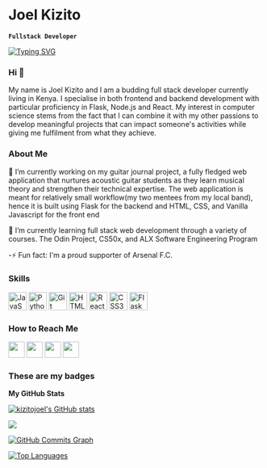 # Joel Kizito
**`Fullstack Developer`**

<a href="https://git.io/typing-svg"><img src="https://readme-typing-svg.demolab.com?font=Fira+Code&duration=4000&pause=1000&color=095AFF&width=435&lines=Full+Stack+Web+Developer;Experienced+in+Node.js+and+Flask" alt="Typing SVG" /></a>

### Hi 👋
My name is Joel Kizito and I am a budding full stack developer currently living in Kenya. I specialise in both frontend and backend development with particular proficiency in Flask, Node.js and React. My interest in computer science stems from the fact that I can combine it with my other passions to develop meaningful projects that can impact someone's activities while giving me fulfilment from what they achieve.

### About Me

🔭 I’m currently working on my guitar journal project, a fully fledged web application that nurtures acoustic guitar students as they learn musical theory and strengthen their technical expertise. The web application is meant for relatively small workflow(my two mentees from my local band), hence it is built using Flask for the backend and HTML, CSS, and Vanilla Javascript for the front end

🌱 I’m currently learning full stack web development through a variety of courses. The Odin Project, CS50x, and ALX Software Engineering Program

-⚡ Fun fact: I'm a proud supporter of Arsenal F.C.


### Skills


<p align="left">
<a href="https://developer.mozilla.org/en-US/docs/Web/JavaScript" target="_blank" rel="noreferrer"><img src="https://raw.githubusercontent.com/danielcranney/readme-generator/main/public/icons/skills/javascript-colored.svg" width="36" height="36" alt="JavaScript" /></a>
<a href="https://www.python.org/" target="_blank" rel="noreferrer"><img src="https://raw.githubusercontent.com/danielcranney/readme-generator/main/public/icons/skills/python-colored.svg" width="36" height="36" alt="Python" /></a>
<a href="https://git-scm.com/" target="_blank" rel="noreferrer"><img src="https://raw.githubusercontent.com/danielcranney/readme-generator/main/public/icons/skills/git-colored.svg" width="36" height="36" alt="Git" /></a>
<a href="https://developer.mozilla.org/en-US/docs/Glossary/HTML5" target="_blank" rel="noreferrer"><img src="https://raw.githubusercontent.com/danielcranney/readme-generator/main/public/icons/skills/html5-colored.svg" width="36" height="36" alt="HTML5" /></a>
<a href="https://reactjs.org/" target="_blank" rel="noreferrer"><img src="https://raw.githubusercontent.com/danielcranney/readme-generator/main/public/icons/skills/react-colored.svg" width="36" height="36" alt="React" /></a>
<a href="https://www.w3.org/TR/CSS/#css" target="_blank" rel="noreferrer"><img src="https://raw.githubusercontent.com/danielcranney/readme-generator/main/public/icons/skills/css3-colored.svg" width="36" height="36" alt="CSS3" /></a>
<a href="https://flask.palletsprojects.com/en/2.0.x/" target="_blank" rel="noreferrer"><img src="https://raw.githubusercontent.com/danielcranney/readme-generator/main/public/icons/skills/flask-colored.svg" width="36" height="36" alt="Flask" /></a>
</p>


### How to Reach Me

<p align="left"> <a href="https://discord.com/users/The Skipper#5224" target="_blank" rel="noreferrer"><img src="https://raw.githubusercontent.com/danielcranney/readme-generator/main/public/icons/socials/discord.svg" width="32" height="32" /></a> <a href="https://www.github.com/kizitojoel" target="_blank" rel="noreferrer"><img src="https://raw.githubusercontent.com/danielcranney/readme-generator/main/public/icons/socials/github.svg" width="32" height="32" /></a> <a href="http://www.instagram.com/_kizit.ooo_" target="_blank" rel="noreferrer"><img src="https://raw.githubusercontent.com/danielcranney/readme-generator/main/public/icons/socials/instagram.svg" width="32" height="32" /></a> <a href="https://www.linkedin.com/in/joel-kizito-a67b3b262" target="_blank" rel="noreferrer"><img src="https://raw.githubusercontent.com/danielcranney/readme-generator/main/public/icons/socials/linkedin.svg" width="32" height="32" /></a></p>

### These are my badges

<b>My GitHub Stats</b>

<a href="http://www.github.com/kizitojoel"><img src="https://github-readme-stats.vercel.app/api?username=kizitojoel&show_icons=true&hide=&count_private=true&title_color=3382ed&text_color=6366f1&icon_color=0891b2&bg_color=000000&hide_border=true&show_icons=true" alt="kizitojoel's GitHub stats" /></a>

<a href="http://www.github.com/kizitojoel"><img src="https://github-readme-streak-stats.herokuapp.com/?user=kizitojoel&stroke=6366f1&background=000000&ring=3382ed&fire=3382ed&currStreakNum=6366f1&currStreakLabel=3382ed&sideNums=6366f1&sideLabels=6366f1&dates=6366f1&hide_border=true" /></a>

<a href="http://www.github.com/kizitojoel"><img src="https://github-readme-activity-graph.cyclic.app/graph?username=kizitojoel&bg_color=000000&color=6366f1&line=0891b2&point=6366f1&area_color=000000&area=true&hide_border=true&custom_title=GitHub%20Commits%20Graph" alt="GitHub Commits Graph" /></a>

<a href="https://github.com/kizitojoel" align="left"><img src="https://github-readme-stats.vercel.app/api/top-langs/?username=kizitojoel&langs_count=10&title_color=3382ed&text_color=6366f1&icon_color=0891b2&bg_color=000000&hide_border=true&locale=en&custom_title=Top%20%Languages" alt="Top Languages" /></a>
